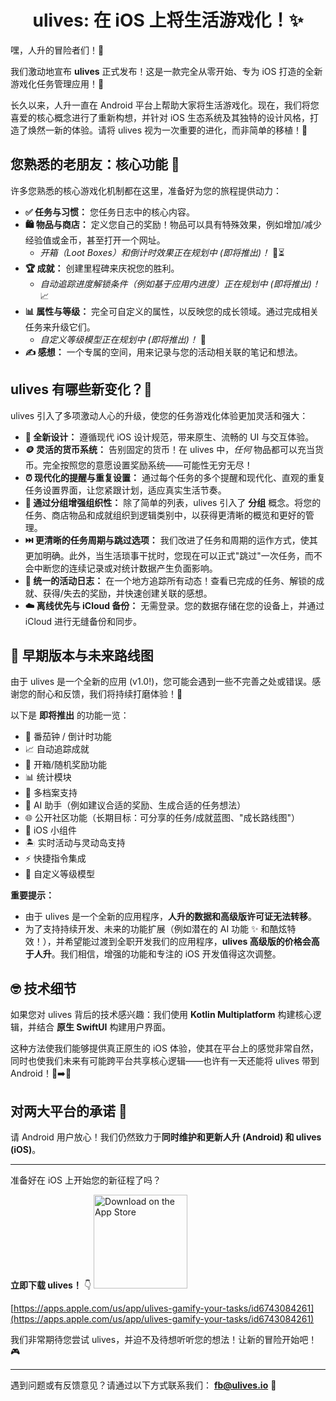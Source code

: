 <h1 align="center" padding="100">ulives: 在 iOS 上将生活游戏化！✨</h1>

嘿，人升的冒险者们！👋

我们激动地宣布 **ulives** 正式发布！这是一款完全从零开始、专为 iOS 打造的全新游戏化任务管理应用！🎉

长久以来，人升一直在 Android 平台上帮助大家将生活游戏化。现在，我们将您喜爱的核心概念进行了重新构想，并针对 iOS 生态系统及其独特的设计风格，打造了焕然一新的体验。请将 ulives 视为一次重要的进化，而非简单的移植！🚀

## 您熟悉的老朋友：核心功能 👯

许多您熟悉的核心游戏化机制都在这里，准备好为您的旅程提供动力：

*   **✅ 任务与习惯：** 您任务日志中的核心内容。
*   **🛍️ 物品与商店：** 定义您自己的奖励！物品可以具有特殊效果，例如增加/减少经验值或金币，甚至打开一个网址。
    *   *开箱（Loot Boxes）和倒计时效果正在规划中 (即将推出)！* 🎁⏳
*   **🏆 成就：** 创建里程碑来庆祝您的胜利。
    *   *自动追踪进度解锁条件（例如基于应用内进度）正在规划中 (即将推出)！* 📈
*   **📊 属性与等级：** 完全可自定义的属性，以反映您的成长领域。通过完成相关任务来升级它们。
    *   *自定义等级模型正在规划中 (即将推出)！* 🧬
*   **✍️ 感想：** 一个专属的空间，用来记录与您的活动相关联的笔记和想法。

## ulives 有哪些新变化？🤔

ulives 引入了多项激动人心的升级，使您的任务游戏化体验更加灵活和强大：

*   **🎨 全新设计：** 遵循现代 iOS 设计规范，带来原生、流畅的 UI 与交互体验。
*   **🪙 灵活的货币系统：** 告别固定的货币！在 ulives 中，*任何* 物品都可以充当货币。完全按照您的意愿设置奖励系统——可能性无穷无尽！
*   **⏰ 现代化的提醒与重复设置：** 通过每个任务的多个提醒和现代化、直观的重复任务设置界面，让您紧跟计划，适应真实生活节奏。
*   **📂 通过分组增强组织性：** 除了简单的列表，ulives 引入了 **分组** 概念。将您的任务、商店物品和成就组织到逻辑类别中，以获得更清晰的概览和更好的管理。
*   **⏭️ 更清晰的任务周期与跳过选项：** 我们改进了任务和周期的运作方式，使其更加明确。此外，当生活琐事干扰时，您现在可以正式"跳过"一次任务，而不会中断您的连续记录或对统计数据产生负面影响。
*   **📜 统一的活动日志：** 在一个地方追踪所有动态！查看已完成的任务、解锁的成就、获得/失去的奖励，并快速创建关联的感想。
*   **☁️ 离线优先与 iCloud 备份：** 无需登录。您的数据存储在您的设备上，并通过 iCloud 进行无缝备份和同步。

## 🌱 早期版本与未来路线图

由于 ulives 是一个全新的应用 (v1.0!)，您可能会遇到一些不完善之处或错误。感谢您的耐心和反馈，我们将持续打磨体验！🙏

以下是 **即将推出** 的功能一览：

*   🍅 番茄钟 / 倒计时功能
*   📈 自动追踪成就
*   🎁 开箱/随机奖励功能
*   📊 统计模块
*   👥 多档案支持
*   🤖 AI 助手（例如建议合适的奖励、生成合适的任务想法）
*   🌐 公开社区功能（长期目标：可分享的任务/成就蓝图、"成长路线图"）
*   📱 iOS 小组件
*   🏝️ 实时活动与灵动岛支持
*   ⚡ 快捷指令集成
*   🧬 自定义等级模型

**重要提示：**

*   由于 ulives 是一个全新的应用程序，**人升的数据和高级版许可证无法转移**。
*   为了支持持续开发、未来的功能扩展（例如潜在的 AI 功能 ✨ 和酷炫特效！），并希望能过渡到全职开发我们的应用程序，**ulives 高级版的价格会高于人升**。我们相信，增强的功能和专注的 iOS 开发值得这次调整。

## 🤓 技术细节

如果您对 ulives 背后的技术感兴趣：我们使用 **Kotlin Multiplatform** 构建核心逻辑，并结合 **原生 SwiftUI** 构建用户界面。

这种方法使我们能够提供真正原生的 iOS 体验，使其在平台上的感觉非常自然，同时也使我们未来有可能跨平台共享核心逻辑——也许有一天还能将 ulives 带到 Android！🤖➡️🍏

## 对两大平台的承诺 💪

请 Android 用户放心！我们仍然致力于**同时维护和更新人升 (Android) 和 ulives (iOS)**。

---

准备好在 iOS 上开始您的新征程了吗？

**立即下载 ulives！** 👇
[<img src="https://developer.apple.com/assets/elements/badges/download-on-the-app-store.svg" alt="Download on the App Store" width="150">](https://apps.apple.com/us/app/ulives-gamify-your-tasks/id6743084261)

[https://apps.apple.com/us/app/ulives-gamify-your-tasks/id6743084261](https://apps.apple.com/us/app/ulives-gamify-your-tasks/id6743084261)

我们非常期待您尝试 ulives，并迫不及待想听听您的想法！让新的冒险开始吧！🎮

---

遇到问题或有反馈意见？请通过以下方式联系我们： **fb@ulives.io** 📧 